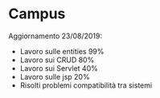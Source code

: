 # Campus

Aggiornamento 23/08/2019:

* Lavoro sulle entities 99%
* Lavoro sui CRUD 80%
* Lavoro sui Servlet 40%
* Lavoro sulle jsp 20%
* Risolti problemi compatibilità tra sistemi
